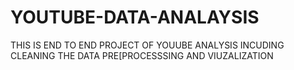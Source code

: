 # YOUTUBE-DATA-ANALAYSIS
THIS IS END TO END PROJECT OF YOUUBE ANALYSIS INCUDING CLEANING THE DATA PRE[PROCESSSING AND VIUZALIZATION
